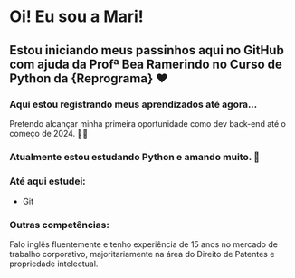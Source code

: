 # Oi! Eu sou a Mari! 
## Estou iniciando meus passinhos aqui no GitHub com ajuda da Profª Bea Ramerindo no Curso de Python da {Reprograma} ♥
### Aqui estou registrando meus aprendizados até agora...

Pretendo alcançar minha primeira oportunidade como dev back-end até o começo de 2024. 🤞🏾 

### Atualmente estou estudando Python e amando muito. 💜 

### Até aqui estudei:
- Git  <img src="https://cdn.jsdelivr.net/gh/devicons/devicon/icons/git/git-original.svg" width="15"/> 

### Outras competências:

Falo inglês fluentemente e tenho experiência de 15 anos no mercado de trabalho corporativo, majoritariamente na área do Direito de Patentes e propriedade intelectual. 